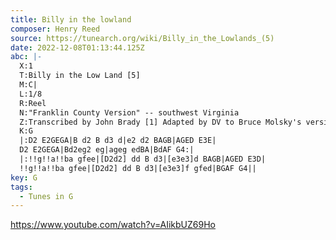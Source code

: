 ```yaml
---
title: Billy in the lowland
composer: Henry Reed
source: https://tunearch.org/wiki/Billy_in_the_Lowlands_(5)
date: 2022-12-08T01:13:44.125Z
abc: |-
  X:1 
  T:Billy in the Low Land [5] 
  M:C| 
  L:1/8 
  R:Reel 
  N:"Franklin County Version" -- southwest Virginia 
  Z:Transcribed by John Brady [1] Adapted by DV to Bruce Molsky's version
  K:G 
  |:D2 E2GEGA|B d2 B d3 d|e2 d2 BAGB|AGED E3E| 
  D2 E2GEGA|Bd2eg2 eg|ageg edBA|BdAF G4:|
  |:!!g!!a!!ba gfee|[D2d2] dd B d3|[e3e3]d BAGB|AGED E3D| 
  !!g!!a!!ba gfee|[D2d2] dd B d3|[e3e3]f gfed|BGAF G4||
key: G
tags:
  - Tunes in G
---
```

https://www.youtube.com/watch?v=AIikbUZ69Ho